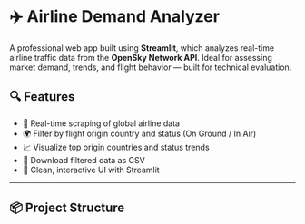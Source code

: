 # ✈️ Airline Demand Analyzer

A professional web app built using **Streamlit**, which analyzes real-time airline traffic data from the **OpenSky Network API**. Ideal for assessing market demand, trends, and flight behavior — built for technical evaluation.

## 🔍 Features

- 🔄 Real-time scraping of global airline data
- 🌍 Filter by flight origin country and status (On Ground / In Air)
- 📈 Visualize top origin countries and status trends
- 💾 Download filtered data as CSV
- 🚀 Clean, interactive UI with Streamlit

---

## 📦 Project Structure

